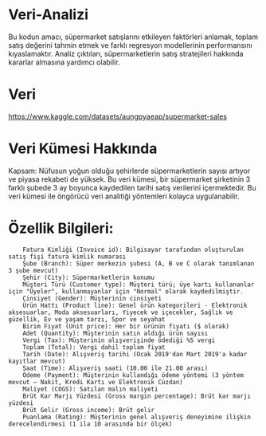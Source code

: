 # Veri-Analizi
Bu kodun amacı, süpermarket satışlarını etkileyen faktörleri anlamak, toplam satış değerini tahmin etmek ve farklı regresyon modellerinin performansını kıyaslamaktır. 
Analiz çıktıları, süpermarketlerin satış stratejileri hakkında kararlar almasına yardımcı olabilir.

# Veri
https://www.kaggle.com/datasets/aungpyaeap/supermarket-sales

# Veri Kümesi Hakkında
Kapsam:
Nüfusun yoğun olduğu şehirlerde süpermarketlerin sayısı artıyor ve piyasa rekabeti de yüksek. Bu veri kümesi, bir süpermarket şirketinin 3 farklı şubede 3 ay boyunca kaydedilen tarihi satış verilerini içermektedir. 
Bu veri kümesi ile öngörücü veri analitiği yöntemleri kolayca uygulanabilir.

# Özellik Bilgileri:
        Fatura Kimliği (Invoice id): Bilgisayar tarafından oluşturulan satış fişi fatura kimlik numarası
        Şube (Branch): Süper merkezin şubesi (A, B ve C olarak tanımlanan 3 şube mevcut)
        Şehir (City): Süpermarketlerin konumu
        Müşteri Türü (Customer type): Müşteri türü; üye kartı kullananlar için "Üyeler", kullanmayanlar için "Normal" olarak kaydedilmiştir.
        Cinsiyet (Gender): Müşterinin cinsiyeti
        Ürün Hattı (Product line): Genel ürün kategorileri - Elektronik aksesuarlar, Moda aksesuarları, Yiyecek ve içecekler, Sağlık ve güzellik, Ev ve yaşam tarzı, Spor ve seyahat
        Birim Fiyat (Unit price): Her bir ürünün fiyatı ($ olarak)
        Adet (Quantity): Müşterinin satın aldığı ürün sayısı
        Vergi (Tax): Müşterinin alışverişinde ödediği %5 vergi
        Toplam (Total): Vergi dahil toplam fiyat
        Tarih (Date): Alışveriş tarihi (Ocak 2019'dan Mart 2019'a kadar kayıtlar mevcut)
        Saat (Time): Alışveriş saati (10.00 ile 21.00 arası)
        Ödeme (Payment): Müşterinin kullandığı ödeme yöntemi (3 yöntem mevcut – Nakit, Kredi Kartı ve Elektronik Cüzdan)
        Maliyet (COGS): Satılan malın maliyeti
        Brüt Kar Marjı Yüzdesi (Gross margin percentage): Brüt kar marjı yüzdesi
        Brüt Gelir (Gross income): Brüt gelir
        Puanlama (Rating): Müşterinin genel alışveriş deneyimine ilişkin derecelendirmesi (1 ila 10 arasında bir ölçek)




